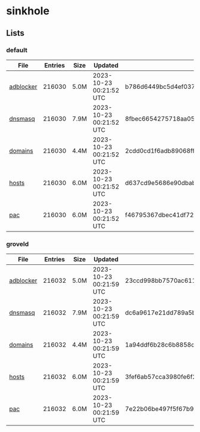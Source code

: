 # sinkhole

## Lists

### default

|File|Entries|Size|Updated|Hash|
|-|-|-|-|-|
|[adblocker](https://raw.githubusercontent.com/groveld/sinkhole/lists/default/adblocker.txt)|216030|5.0M|2023-10-23 00:21:52 UTC|b786d6449bc5d4ef037b278f3b7798b45ed8beefda4ff01c9dfca83ed1d757d7|
|[dnsmasq](https://raw.githubusercontent.com/groveld/sinkhole/lists/default/dnsmasq.txt)|216030|7.9M|2023-10-23 00:21:52 UTC|8fbec6654275718aa058a5995d154a57d2085d7d8c23cb6715bf1a3acc3c44b2|
|[domains](https://raw.githubusercontent.com/groveld/sinkhole/lists/default/domains.txt)|216030|4.4M|2023-10-23 00:21:52 UTC|2cdd0cd1f6adb89068ffc7d633f0798fab7e210b318709d8d66f51a583ac3ecf|
|[hosts](https://raw.githubusercontent.com/groveld/sinkhole/lists/default/hosts.txt)|216030|6.0M|2023-10-23 00:21:52 UTC|d637cd9e5686e90dbabcf9d7d0c1f06a557f8a22a9036e05c26d13423a7171e7|
|[pac](https://raw.githubusercontent.com/groveld/sinkhole/lists/default/pac.txt)|216030|6.0M|2023-10-23 00:21:52 UTC|f46795367dbec41df720f46f2490250e6b9e1e6ecda1858d90d81f3c8c5f04fe|

### groveld

|File|Entries|Size|Updated|Hash|
|-|-|-|-|-|
|[adblocker](https://raw.githubusercontent.com/groveld/sinkhole/lists/groveld/adblocker.txt)|216032|5.0M|2023-10-23 00:21:59 UTC|23ccd998bb7570ac6118675d2e2fa54edbdf42712363dff518e2e03c68d0a8ce|
|[dnsmasq](https://raw.githubusercontent.com/groveld/sinkhole/lists/groveld/dnsmasq.txt)|216032|7.9M|2023-10-23 00:21:59 UTC|dc6a9617e21dd789a5b62526fadbe1381527652b9630f22121779143852dd09f|
|[domains](https://raw.githubusercontent.com/groveld/sinkhole/lists/groveld/domains.txt)|216032|4.4M|2023-10-23 00:21:59 UTC|1a94ddf6b28c6b8858d26ec733aed50e0a9cf34821765c6779800debefa9973f|
|[hosts](https://raw.githubusercontent.com/groveld/sinkhole/lists/groveld/hosts.txt)|216032|6.0M|2023-10-23 00:21:59 UTC|3fef6ab57cca3980fe6f2ac204236e0ae04d4bc5195d57973faf0726c946f7dc|
|[pac](https://raw.githubusercontent.com/groveld/sinkhole/lists/groveld/pac.txt)|216032|6.0M|2023-10-23 00:21:59 UTC|7e22b06be497f5f67b910ab3557118cd758265540e7ab2763ad17c5a3a2c1f21|

